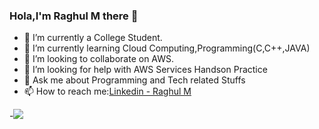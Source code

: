 ### Hola,I'm Raghul M there 👋



- 🔭 I’m currently a College Student.
- 🌱 I’m currently learning Cloud Computing,Programming(C,C++,JAVA)
- 👬 I’m looking to collaborate on AWS.
- 🤔 I’m looking for help with AWS Services Handson Practice
- 💬 Ask me about Programming and Tech related Stuffs
- 📫 How to reach me:[Linkedin - Raghul M](https://www.linkedin.com/in/m-raghul)


-<img src="https://github-readme-stats.vercel.app/api?username=Raghul-M&&show_icons=true&title_color=66ffb3&icon_color=FF00FF&text_color=ffffff&bg_color=000000">
